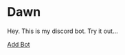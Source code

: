 # Dawn

Hey. This is my discord bot. Try it out...

[Add Bot](https://discord.com/oauth2/authorize?client_id=1417533312452268164)